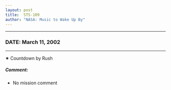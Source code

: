 ```yaml
---
layout: post
title:  STS-109
author: "NASA: Music to Wake Up By"
---
```


----
### DATE: March 11, 2002
----
✷ Countdown by Rush

##### Comment:
* No mission comment
